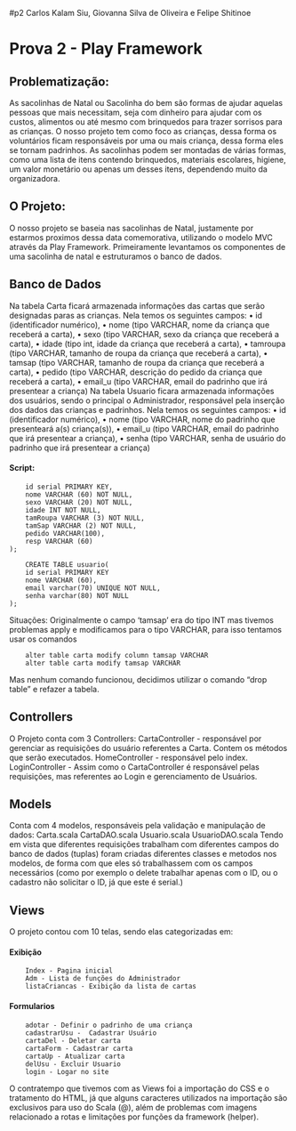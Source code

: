 #p2
Carlos Kalam Siu, Giovanna Silva de Oliveira e Felipe Shitinoe

# Prova 2 - Play Framework

## Problematização:
As sacolinhas de Natal ou Sacolinha do bem são formas de ajudar aquelas pessoas que mais necessitam, seja com dinheiro para ajudar com os custos, alimentos ou até mesmo com brinquedos para trazer sorrisos para as crianças.
O nosso projeto tem como foco as crianças, dessa forma os voluntários ficam responsáveis por uma ou mais criança, dessa forma eles se tornam padrinhos. 
As sacolinhas podem ser montadas de várias formas, como uma lista de itens contendo brinquedos, materiais escolares, higiene, um valor monetário ou apenas um desses itens, dependendo muito da organizadora.

## O Projeto:
O nosso projeto se baseia nas sacolinhas de Natal, justamente por estarmos proximos dessa data comemorativa, utilizando o modelo MVC através da Play Framework. Primeiramente levantamos os componentes de uma sacolinha de natal e estruturamos
o banco de dados.



## Banco de Dados
Na tabela Carta ficará armazenada informações das cartas que serão designadas paras as crianças. 
Nela temos os seguintes campos: 
•	id (identificador numérico),
•	nome (tipo VARCHAR, nome da criança que receberá a carta),
•	sexo (tipo VARCHAR, sexo da criança que receberá a carta),
•	idade (tipo int, idade da criança que receberá a carta),
•	tamroupa (tipo VARCHAR, tamanho de roupa da criança que receberá a carta),
•	tamsap  (tipo VARCHAR, tamanho de roupa da criança que receberá a carta),
•	pedido (tipo VARCHAR, descrição do pedido da criança que receberá a carta),
•	email_u (tipo VARCHAR, email do padrinho que irá presentear a criança)
Na tabela Usuario ficara armazenada informações dos usuários, sendo o principal o Administrador, responsável pela inserção dos dados das crianças e padrinhos.
Nela temos os seguintes campos:
•	id (identificador numérico),
•	nome (tipo VARCHAR, nome do padrinho que presenteará a(s) criança(s)),
•	email_u (tipo VARCHAR, email do padrinho que irá presentear a criança),
•	senha (tipo VARCHAR, senha de usuário do padrinho que irá presentear a criança)

#### Script: 
``` CREATE TABLE carta( 
    id serial PRIMARY KEY,
    nome VARCHAR (60) NOT NULL,
    sexo VARCHAR (20) NOT NULL,
    idade INT NOT NULL,
    tamRoupa VARCHAR (3) NOT NULL,
    tamSap VARCHAR (2) NOT NULL,
    pedido VARCHAR(100),
    resp VARCHAR (60)
);

    CREATE TABLE usuario(
    id serial PRIMARY KEY
    nome VARCHAR (60),
    email varchar(70) UNIQUE NOT NULL, 
    senha varchar(80) NOT NULL
);
```

Situações:
Originalmente o campo ‘tamsap’ era do tipo INT mas tivemos problemas apply e modificamos para o tipo VARCHAR, para isso tentamos usar os comandos 
``` alter table carta alter column tamsap VARCHAR 
    alter table carta modify column tamsap VARCHAR 
    alter table carta modify tamsap VARCHAR 
```
Mas nenhum comando funcionou, decidimos utilizar o comando “drop table” e refazer a tabela.



## Controllers
 O Projeto conta com 3 Controllers:
    CartaController - responsável por gerenciar as requisições do usuário referentes a Carta. Contem os métodos que serão executados.
    HomeController - responsável pelo index.
    LoginController - Assim como o CartaController é responsável pelas requisições, mas referentes ao Login e gerenciamento de Usuários.

## Models
 Conta com 4 modelos, responsáveis pela validação e manipulação de dados:
    Carta.scala
    CartaDAO.scala
    Usuario.scala
    UsuarioDAO.scala
Tendo em vista que diferentes requisições trabalham com diferentes campos do banco de dados (tuplas) foram criadas diferentes classes e metodos nos modelos,
de forma com que eles só trabalhassem com os campos necessários (como por exemplo o delete trabalhar apenas com o ID, ou o cadastro não solicitar o ID, já que este
é serial.)

## Views
 O projeto contou com 10 telas, sendo elas categorizadas em:
#### Exibição
        Index - Pagina inicial
        Adm - Lista de funções do Administrador
        listaCriancas - Exibição da lista de cartas
    
#### Formularios
        adotar - Definir o padrinho de uma criança
        cadastrarUsu -  Cadastrar Usuário
        cartaDel - Deletar carta
        cartaForm - Cadastrar carta
        cartaUp - Atualizar carta
        delUsu - Excluir Usuario
        login - Logar no site

 O contratempo que tivemos com as Views foi a importação do CSS e o tratamento do HTML, já que alguns caracteres utilizados na importação são exclusivos para uso do Scala (@),
além de problemas com imagens relacionado a rotas e limitações por funções da framework (helper).